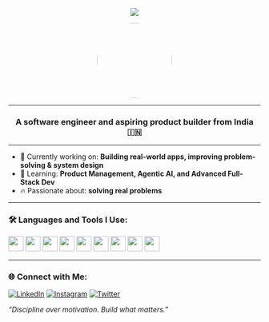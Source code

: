 <!-- Profile Header -->
<p align="center">
  <img src="https://readme-typing-svg.herokuapp.com?font=Fira+Code&size=25&pause=1000&color=F78C6C&center=true&vCenter=true&width=435&lines=Hey!+I'm+Pranav+Thakwani;Software+Engineer+%7C+Builder;Learning+Product+%26+AI" />
</p>

<!-- Profile Picture -->
<p align="center">
  <img src="https://drive.google.com/uc?export=view&id=1uzulNyEuFJRzKrD3Zu2fMes-f0OztfUM" width="150" height="150" style="border-radius:50%" />
</p>

---

<h3 align="center">A software engineer and aspiring product builder from India 🇮🇳</h3>

---

- 🚀 Currently working on: **Building real-world apps, improving problem-solving & system design**
- 🧠 Learning: **Product Management, Agentic AI, and Advanced Full-Stack Dev**
- 🔥 Passionate about: **solving real problems**


---

### 🛠️ Languages and Tools I Use:
<p align="left">
  <img src="https://cdn.jsdelivr.net/gh/devicons/devicon/icons/react/react-original.svg" height="30" />
  <img src="https://cdn.jsdelivr.net/gh/devicons/devicon/icons/flutter/flutter-original.svg" height="30" />
  <img src="https://cdn.jsdelivr.net/gh/devicons/devicon/icons/typescript/typescript-original.svg" height="30" />
  <img src="https://cdn.jsdelivr.net/gh/devicons/devicon/icons/javascript/javascript-original.svg" height="30" />
  <img src="https://cdn.jsdelivr.net/gh/devicons/devicon/icons/python/python-original.svg" height="30" />
  <img src="https://cdn.jsdelivr.net/gh/devicons/devicon/icons/tensorflow/tensorflow-original.svg" height="30" />
  <img src="https://cdn.jsdelivr.net/gh/devicons/devicon/icons/firebase/firebase-plain.svg" height="30" />
  <img src="https://cdn.jsdelivr.net/gh/devicons/devicon/icons/git/git-original.svg" height="30" />
  <img src="https://cdn.jsdelivr.net/gh/devicons/devicon/icons/vscode/vscode-original.svg" height="30" />
</p>

---

### 🌐 Connect with Me:

[![LinkedIn](https://img.shields.io/badge/-LinkedIn-0A66C2?style=flat&logo=linkedin&logoColor=white)](https://linkedin.com/in/pranavthakwani)
[![Instagram](https://img.shields.io/badge/-Instagram-E4405F?style=flat&logo=instagram&logoColor=white)](https://instagram.com/pranavthakwani)
[![Twitter](https://img.shields.io/badge/-Twitter-1DA1F2?style=flat&logo=twitter&logoColor=white)](https://twitter.com/pranavthakwani)



_“Discipline over motivation. Build what matters.”_

